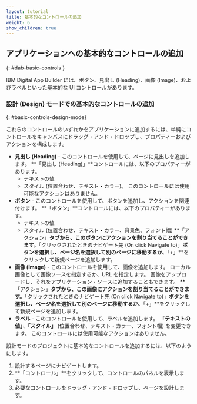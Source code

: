 ```yaml
---
layout: tutorial
title: 基本的なコントロールの追加
weight: 6
show_children: true
---
```

<!-- NLS_CHARSET=UTF-8 -->
## アプリケーションへの基本的なコントロールの追加
{: #dab-basic-controls }

IBM Digital App Builder には、ボタン、見出し (Heading)、画像 (Image)、およびラベルといった基本的な UI コントロールがあります。

### 設計 (Design) モードでの基本的なコントロールの追加
{: #basic-controls-design-mode}

これらのコントロールのいずれかをアプリケーションに追加するには、単純にコントロールをキャンバスにドラッグ・アンド・ドロップし、プロパティーおよびアクションを構成します。

* **見出し (Heading)** - このコントロールを使用して、ページに見出しを追加します。 **「見出し (Heading)」**コントロールには、以下のプロパティーがあります。
    * テキストの値
    * スタイル (位置合わせ、テキスト・カラー)。
    このコントロールには使用可能なアクションはありません。
* **ボタン** - このコントロールを使用して、ボタンを追加し、アクションを関連付けます。 **「ボタン」**コントロールには、以下のプロパティーがあります。
    * テキストの値
    * スタイル (位置合わせ、テキスト・カラー、背景色、フォント幅)
    **「アクション」**タブから、このボタンにアクションを割り当てることができます。**「クリックされたときのナビゲート先 (On click Navigate to)」**ボタンを選択し、ページ名を選択して別のページに移動するか、**「+」**をクリックして新規ページを追加します。
* **画像 (Image)** - このコントロールを使用して、画像を追加します。 ローカル画像として画像ソースを指定するか、URL を指定します。 画像をアップロードし、それをアプリケーション・ソースに追加することもできます。
    **「アクション」**タブから、この画像にアクションを割り当てることができます。**「クリックされたときのナビゲート先 (On click Navigate to)」**ボタンを選択し、ページ名を選択して別のページに移動するか、**「+」**をクリックして新規ページを追加します。
* **ラベル** - このコントロールを使用して、ラベルを追加します。 **「テキストの値」**、**「スタイル」** (位置合わせ、テキスト・カラー、フォント幅) を変更できます。 このコントロールには使用可能なアクションはありません。 

設計モードのプロジェクトに基本的なコントロールを追加するには、以下のようにします。

1. 設計するページにナビゲートします。
2. **「コントロール」**をクリックして、コントロールのパネルを表示します。
3. 必要なコントロールをドラッグ・アンド・ドロップし、ページを設計します。 
